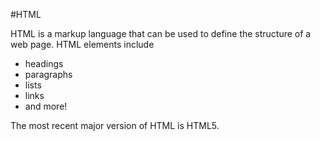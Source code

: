 #HTML



<p>HTML is a markup language that can be used to define the structure of a web page. HTML elements include</p>



<ul>

<li>headings</li>

<li>paragraphs</li>

<li>lists</li>

<li>links</li>

<li>and more!</li>

</ul>



<p>The most recent major version of HTML is HTML5.</p>

